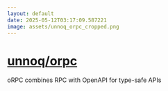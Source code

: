 ```yaml
---
layout: default
date: 2025-05-12T03:17:09.587221
image: assets/unnoq_orpc_cropped.png
---
```


# [unnoq/orpc](https://github.com/unnoq/orpc)

oRPC combines RPC with OpenAPI for type-safe APIs
